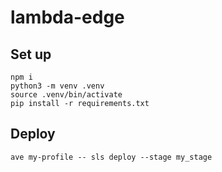# lambda-edge

## Set up

```
npm i
python3 -m venv .venv
source .venv/bin/activate
pip install -r requirements.txt
```

## Deploy

```
ave my-profile -- sls deploy --stage my_stage
```
